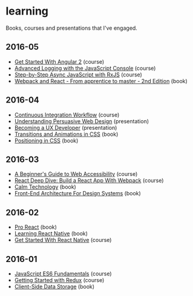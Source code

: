 # learning

Books, courses and presentations that I've engaged.  

## 2016-05
- [Get Started With Angular 2](https://code.tutsplus.com/courses/get-started-with-angular-2) (course)
- [Advanced Logging with the JavaScript Console](https://egghead.io/series/js-console-for-power-users) (course)
- [Step-by-Step Async JavaScript with RxJS](https://egghead.io/series/step-by-step-async-javascript-with-rxjs) (course)
- [Webpack and React - From apprentice to master - 2nd Edition](https://leanpub.com/survivejs_webpack_react) (book)

## 2016-04
- [Continuous Integration Workflow](https://code.tutsplus.com/courses/continuous-integration-workflow) (course)
- [Understanding Persuasive Web Design](https://webdesign.tutsplus.com/courses/understanding-persuasive-web-design) (presentation)
- [Becoming a UX Developer](https://webdesign.tutsplus.com/courses/becoming-a-ux-developer) (presentation)
- [Transitions and Animations in CSS](http://shop.oreilly.com/product/0636920041658.do) (book)
- [Positioning in CSS](http://shop.oreilly.com/product/0636920041719.do) (book)


## 2016-03
- [A Beginner's Guide to Web Accessibility](https://webdesign.tutsplus.com/courses/a-beginners-guide-to-web-accessibility) (course)
- [React Deep Dive: Build a React App With Webpack](https://code.tutsplus.com/courses/react-deep-dive-build-a-react-app-with-webpack) (course)
- [Calm Technology](http://shop.oreilly.com/product/0636920039747.do) (book)
- [Front-End Architecture For Design Systems](http://shop.oreilly.com/product/0636920040156.do) (book)

## 2016-02
- [Pro React](http://www.apress.com/9781484212615) (book)
- [Learning React Native](http://shop.oreilly.com/product/0636920041511.do) (book)
- [Get Started With React Native](https://code.tutsplus.com/courses/get-started-with-react-native) (course)

## 2016-01
- [JavaScript ES6 Fundamentals](https://code.tutsplus.com/courses/javascript-es6-fundamentals) (course)
- [Getting Started with Redux](https://egghead.io/series/getting-started-with-redux) (course)
- [Client-Side Data Storage](http://shop.oreilly.com/product/0636920043676.do) (book)